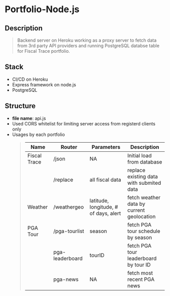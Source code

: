 # Portfolio-Node.js
## Description
> Backend server on Heroku working as a proxy server to fetch data from 3rd party API providers and running PostgreSQL databse table for Fiscal Trace portfolio.  

## Stack
* CI/CD on Heroku
* Express framework on node.js
* PostgreSQL

## Structure
* **file name**: api.js
* Used CORS whitelist for limiting server access from registerd clients only
* Usages by each portfolio
    > Name   |   Router   |   Parameters   |   Description   |
    > ---   |   ---  |   --- |   --- |
    > Fiscal Trace   |   /json   |   NA   |   Initial load from database   |
    >  |  |   /replace   |   all fiscal data   |   replace existing data with submited data   |
    >  Weather   |   /weathergeo   |   latitude, longitude, # of days, alert   | fetch weather data by current geolocation   |
    > PGA Tour   |   /pga-tourlist   |   season   |   fetch PGA tour schedule by season |
    > |   |   pga-leaderboard   |   tourID   | fetch PGA tour leaderboard by tour ID   |
    > |   |   pga-news   | NA   | fetch most recent PGA news   |
    

    

